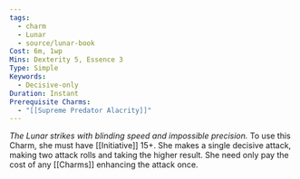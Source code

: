 ```yaml
---
tags:
  - charm
  - Lunar
  - source/lunar-book
Cost: 6m, 1wp
Mins: Dexterity 5, Essence 3
Type: Simple
Keywords:
  - Decisive-only
Duration: Instant
Prerequisite Charms:
  - "[[Supreme Predator Alacrity]]"
---
```

*The Lunar strikes with blinding speed and impossible precision.*
To use this Charm, she must have [[Initiative]] 15+. She makes a single decisive attack, making two attack rolls and taking the higher result. She need only pay the cost of any [[Charms]] enhancing the attack once.
